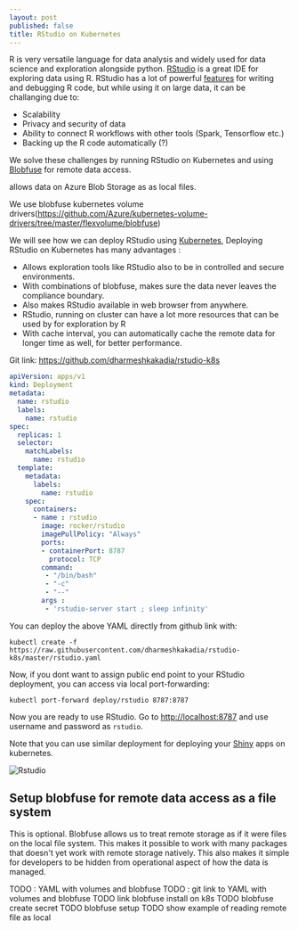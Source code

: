 ```yaml
---
layout: post
published: false
title: RStudio on Kubernetes
---
```


R is very versatile language for data analysis and widely used for data science and exploration alongside python. [RStudio](https://www.rstudio.com/) is a great IDE for exploring data using R. RStudio has a lot of powerful [features](https://www.rstudio.com/products/rstudio/features/) for writing and debugging R code, but while using it on large data, it can be challanging due to:

* Scalability 
* Privacy and security of data
* Ability to connect R workflows with other tools (Spark, Tensorflow etc.)
* Backing up the R code automatically (?)

We solve these challenges by running RStudio on Kubernetes and using [Blobfuse](https://github.com/Azure/azure-storage-fuse) for remote data access. 

allows data on Azure Blob Storage as as local files. 

We use blobfuse kubernetes volume drivers(https://github.com/Azure/kubernetes-volume-drivers/tree/master/flexvolume/blobfuse)

We will see how we can deploy RStudio using [Kubernetes](https://kubernetes.io), Deploying RStudio on Kubernetes has many advantages :

* Allows exploration tools like RStudio also to be in controlled and secure environments.
* With combinations of blobfuse, makes sure the data never leaves the compliance boundary.
* Also makes RStudio available in web browser from anywhere. 
* RStudio, running on cluster can have a lot more resources that can be used by for exploration by R
* With cache interval, you can automatically cache the remote data for longer time as well, for better performance. 

Git link: https://github.com/dharmeshkakadia/rstudio-k8s

```yaml
apiVersion: apps/v1
kind: Deployment
metadata:
  name: rstudio
  labels:
    name: rstudio
spec:
  replicas: 1
  selector:
    matchLabels:
      name: rstudio
  template:
    metadata:
      labels:
        name: rstudio
    spec:
      containers:
      - name : rstudio
        image: rocker/rstudio 
        imagePullPolicy: "Always"
        ports:
        - containerPort: 8787
          protocol: TCP
        command:
         - "/bin/bash"
         - "-c"
         - "--"
        args :
         - 'rstudio-server start ; sleep infinity'
```

You can deploy the above YAML directly from github link with:
```
kubectl create -f https://raw.githubusercontent.com/dharmeshkakadia/rstudio-k8s/master/rstudio.yaml
```

Now, if you dont want to assign public end point to your RStudio deployment, you can access via local port-forwarding:
```
kubectl port-forward deploy/rstudio 8787:8787
```

Now you are ready to use RStudio. Go to [http://localhost:8787](http://localhost:8787) and use username and password as `rstudio`.

Note that you can use similar deployment for deploying your [Shiny](https://shiny.rstudio.com/) apps on kubernetes.

![Rstudio]({{site.baseurl}}/images/rstudio-k8s.png)


## Setup blobfuse for remote data access as a file system

This is optional.
Blobfuse allows us to treat remote storage as if it were files on the local file system. 
This makes it possible to work with many packages that doesn't yet work with remote storage natively. 
This also makes it simple for developers to be hidden from operational aspect of how the data is managed. 


TODO : YAML with volumes and blobfuse
TODO : git link to YAML with volumes and blobfuse
TODO link blobfuse install on k8s
TODO blobfuse create secret
TODO blobfuse setup
TODO show example of reading remote file as local
